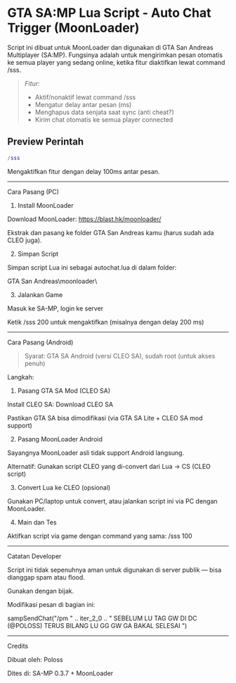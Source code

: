 # GTA SA:MP Lua Script - Auto Chat Trigger (MoonLoader)

Script ini dibuat untuk MoonLoader dan digunakan di GTA San Andreas Multiplayer (SA:MP). Fungsinya adalah untuk mengirimkan pesan otomatis ke semua player yang sedang online, ketika fitur diaktifkan lewat command /sss.

> *Fitur:*
> - Aktif/nonaktif lewat command /sss
> - Mengatur delay antar pesan (ms)
> - Menghapus data senjata saat sync (anti cheat?)
> - Kirim chat otomatis ke semua player connected

## Preview Perintah

```lua
/sss
```

Mengaktifkan fitur dengan delay 100ms antar pesan.


---

Cara Pasang (PC)

1. Install MoonLoader

Download MoonLoader: https://blast.hk/moonloader/

Ekstrak dan pasang ke folder GTA San Andreas kamu (harus sudah ada CLEO juga).



2. Simpan Script

Simpan script Lua ini sebagai autochat.lua di dalam folder:

GTA San Andreas\moonloader\



3. Jalankan Game

Masuk ke SA-MP, login ke server

Ketik /sss 200 untuk mengaktifkan (misalnya dengan delay 200 ms)





---

Cara Pasang (Android)

> Syarat: GTA SA Android (versi CLEO SA), sudah root (untuk akses penuh)



Langkah:

1. Pasang GTA SA Mod (CLEO SA)

Install CLEO SA: Download CLEO SA

Pastikan GTA SA bisa dimodifikasi (via GTA SA Lite + CLEO SA mod support)



2. Pasang MoonLoader Android

Sayangnya MoonLoader asli tidak support Android langsung.

Alternatif: Gunakan script CLEO yang di-convert dari Lua → CS (CLEO script)



3. Convert Lua ke CLEO (opsional)

Gunakan PC/laptop untuk convert, atau jalankan script ini via PC dengan MoonLoader.



4. Main dan Tes

Aktifkan script via game dengan command yang sama: /sss 100





---

Catatan Developer

Script ini tidak sepenuhnya aman untuk digunakan di server publik — bisa dianggap spam atau flood.

Gunakan dengan bijak.

Modifikasi pesan di bagian ini:

sampSendChat("/pm " .. iter_2_0 .. " SEBELUM LU TAG GW DI DC (@POLOSS) TERUS BILANG LU GG GW GA BAKAL SELESAI ")



---

Credits

Dibuat oleh: Poloss

Dites di: SA-MP 0.3.7 + MoonLoader
